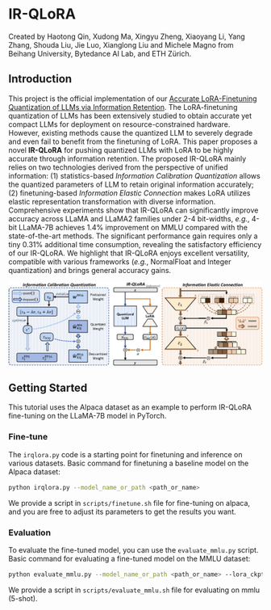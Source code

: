 # IR-QLoRA

Created by Haotong Qin, Xudong Ma, Xingyu Zheng, Xiaoyang Li, Yang Zhang, Shouda Liu, Jie Luo, Xianglong Liu and Michele Magno from Beihang University, Bytedance AI Lab, and ETH Zürich.

## Introduction

This project is the official implementation of our [Accurate LoRA-Finetuning Quantization of LLMs via Information Retention]().
The LoRA-finetuning quantization of LLMs has been extensively studied to obtain accurate yet compact LLMs for deployment on resource-constrained hardware. However, existing methods cause the quantized LLM to severely degrade and even fail to benefit from the finetuning of LoRA. This paper proposes a novel **IR-QLoRA** for pushing quantized LLMs with LoRA to be highly accurate through information retention. The proposed IR-QLoRA mainly relies on two technologies derived from the perspective of unified information: (1) statistics-based *Information Calibration Quantization* allows the quantized parameters of LLM to retain original information accurately; (2) finetuning-based *Information Elastic Connection* makes LoRA utilizes elastic representation transformation with diverse information. Comprehensive experiments show that IR-QLoRA can significantly improve accuracy across LLaMA and LLaMA2 families under 2-4 bit-widths, *e.g.*, 4-bit LLaMA-7B achieves 1.4% improvement on MMLU compared with the state-of-the-art methods. The significant performance gain requires only a tiny 0.31% additional time consumption, revealing the satisfactory efficiency of our IR-QLoRA. We highlight that IR-QLoRA enjoys excellent versatility, compatible with various frameworks (*e.g.*, NormalFloat and Integer quantization) and brings general accuracy gains.

![loading-ag-172](./imgs/overview.png)

## Getting Started

This tutorial uses the Alpaca dataset as an example to perform IR-QLoRA fine-tuning on the LLaMA-7B model in PyTorch.

### Fine-tune
The `irqlora.py` code is a starting point for finetuning and inference on various datasets. Basic command for finetuning a baseline model on the Alpaca dataset:

```bash
python irqlora.py --model_name_or_path <path_or_name>
```

We provide a script in `scripts/finetune.sh` file for fine-tuning on alpaca, and you are free to adjust its parameters to get the results you want.

### Evaluation

To evaluate the fine-tuned model, you can use the `evaluate_mmlu.py` script. Basic command for evaluating a fine-tuned model on the MMLU dataset:

```bash
python evaluate_mmlu.py --model_name_or_path <path_or_name> --lora_ckpt_dir <lora_checkpoint_dir>
```

We provide a script in `scripts/evaluate_mmlu.sh` file for evaluating on mmlu (5-shot).
